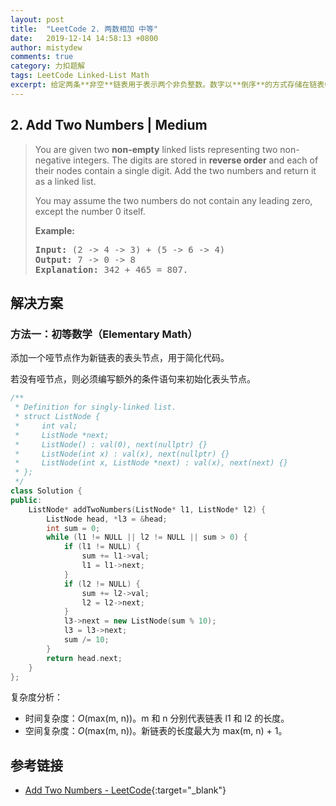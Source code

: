 ```yaml
---
layout: post
title:  "LeetCode 2. 两数相加 中等"
date:   2019-12-14 14:58:13 +0800
author: mistydew
comments: true
category: 力扣题解
tags: LeetCode Linked-List Math
excerpt: 给定两条**非空**链表用于表示两个非负整数。数字以**倒序**的方式存储在链表中，每个节点保存**一位**数字。把两数之和保存在一条链表中并返回。
---
```

## 2. Add Two Numbers | Medium

> You are given two **non-empty** linked lists representing two non-negative integers. The digits are stored in **reverse order** and each of their nodes contain a single digit. Add the two numbers and return it as a linked list.
> 
> You may assume the two numbers do not contain any leading zero, except the number 0 itself.
> 
> **Example:**
> 
> <pre>
> <strong>Input:</strong> (2 -> 4 -> 3) + (5 -> 6 -> 4)
> <strong>Output:</strong> 7 -> 0 -> 8
> <strong>Explanation:</strong> 342 + 465 = 807.
> </pre>

## 解决方案

### 方法一：初等数学（Elementary Math）

添加一个哑节点作为新链表的表头节点，用于简化代码。

若没有哑节点，则必须编写额外的条件语句来初始化表头节点。

```cpp
/**
 * Definition for singly-linked list.
 * struct ListNode {
 *     int val;
 *     ListNode *next;
 *     ListNode() : val(0), next(nullptr) {}
 *     ListNode(int x) : val(x), next(nullptr) {}
 *     ListNode(int x, ListNode *next) : val(x), next(next) {}
 * };
 */
class Solution {
public:
    ListNode* addTwoNumbers(ListNode* l1, ListNode* l2) {
        ListNode head, *l3 = &head;
        int sum = 0;
        while (l1 != NULL || l2 != NULL || sum > 0) {
            if (l1 != NULL) {
                sum += l1->val;
                l1 = l1->next;
            }
            if (l2 != NULL) {
                sum += l2->val;
                l2 = l2->next;
            }
            l3->next = new ListNode(sum % 10);
            l3 = l3->next;
            sum /= 10;
        }
        return head.next;
    }
};
```

复杂度分析：
* 时间复杂度：_O_(max(m, n))。m 和 n 分别代表链表 l1 和 l2 的长度。
* 空间复杂度：_O_(max(m, n))。新链表的长度最大为 max(m, n) + 1。

## 参考链接

* [Add Two Numbers - LeetCode](https://leetcode.com/problems/add-two-numbers/){:target="_blank"}
